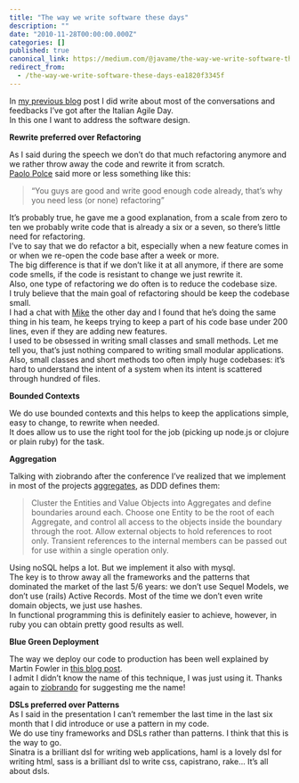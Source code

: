 ```yaml
---
title: "The way we write software these days"
description: ""
date: "2010-11-28T00:00:00.000Z"
categories: []
published: true
canonical_link: https://medium.com/@javame/the-way-we-write-software-these-days-ea1820f3345f
redirect_from:
  - /the-way-we-write-software-these-days-ea1820f3345f
---
```


In [my previous blog](http://www.the-arm.com/2010/11/agiler-at-forward-and-successful-at-the-iad10/) post I did write about most of the conversations and feedbacks I’ve got after the Italian Agile Day.   
In this one I want to address the software design.

**Rewrite preferred over Refactoring**

As I said during the speech we don’t do that much refactoring anymore and we rather throw away the code and rewrite it from scratch.   
[Paolo Polce](http://twitter.com/paolopolce) said more or less something like this:

> “You guys are good and write good enough code already, that’s why you need less (or none) refactoring”

It’s probably true, he gave me a good explanation, from a scale from zero to ten we probably write code that is already a six or a seven, so there’s little need for refactoring.  
I’ve to say that we do refactor a bit, especially when a new feature comes in or when we re-open the code base after a week or more.   
The big difference is that if we don’t like it at all anymore, if there are some code smells, if the code is resistant to change we just rewrite it.   
Also, one type of refactoring we do often is to reduce the codebase size.   
I truly believe that the main goal of refactoring should be keep the codebase small.   
I had a chat with [Mike](http://michaeljon.es/) the other day and I found that he’s doing the same thing in his team, he keeps trying to keep a part of his code base under 200 lines, even if they are adding new features.   
I used to be obsessed in writing small classes and small methods. Let me tell you, that’s just nothing compared to writing small modular applications.   
Also, small classes and short methods too often imply huge codebases: it’s hard to understand the intent of a system when its intent is scattered through hundred of files.

**Bounded Contexts**

We do use bounded contexts and this helps to keep the applications simple, easy to change, to rewrite when needed.   
It does allow us to use the right tool for the job (picking up node.js or clojure or plain ruby) for the task.

**Aggregation**

Talking with ziobrando after the conference I’ve realized that we implement in most of the projects [aggregates](http://domaindrivendesign.org/node/88), as DDD defines them:

> Cluster the Entities and Value Objects into Aggregates and define boundaries around each. Choose one Entity to be the root of each Aggregate, and control all access to the objects inside the boundary through the root. Allow external objects to hold references to root only. Transient references to the internal members can be passed out for use within a single operation only.

Using noSQL helps a lot. But we implement it also with mysql.   
The key is to throw away all the frameworks and the patterns that dominated the market of the last 5/6 years: we don’t use Sequel Models, we don’t use (rails) Active Records. Most of the time we don’t even write domain objects, we just use hashes.   
In functional programming this is definitely easier to achieve, however, in ruby you can obtain pretty good results as well.

**Blue Green Deployment**

The way we deploy our code to production has been well explained by Martin Fowler in [this blog post](http://martinfowler.com/bliki/BlueGreenDeployment.html).   
I admit I didn’t know the name of this technique, I was just using it. Thanks again to [ziobrando](http://twitter.com/ziobrando) for suggesting me the name!

**DSLs preferred over Patterns**  
As I said in the presentation I can’t remember the last time in the last six month that I did introduce or use a pattern in my code.   
We do use tiny frameworks and DSLs rather than patterns. I think that this is the way to go.   
Sinatra is a brilliant dsl for writing web applications, haml is a lovely dsl for writing html, sass is a brilliant dsl to write css, capistrano, rake… It’s all about dsls.
